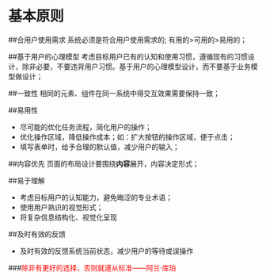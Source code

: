 # 基本原则


##合用户使用需求
系统必须是符合用户使用需求的;
有用的>可用的>易用的；


##基于用户的心理模型
考虑目标用户已有的认知和使用习惯，遵循现有的习惯设计，除非必要，不要违背用户习惯。基于用户的心理模型设计，而不要基于业务模型做设计；


##一致性
相同的元素、组件在同一系统中得交互效果需要保持一致；


##易用性
* 尽可能的优化任务流程，简化用户的操作；
* 优化操作区域，降低操作成本；如：扩大按钮的操作区域，便于点击；
* 填写表单时，给予合理的默认值，减少用户的输入；


##内容优先
页面的布局设计要围绕**内容**展开，内容决定形式；


##易于理解
* 考虑目标用户的认知能力，避免晦涩的专业术语；
* 使用用户熟识的视觉形式；
* 将复杂信息结构化、视觉化呈现


##及时有效的反馈
* 及时有效的反馈系统当前状态，减少用户的等待或误操作



###<span style="color:red">除非有更好的选择，否则就遵从标准——阿兰·库珀</span>
